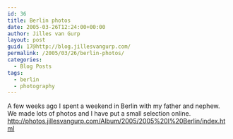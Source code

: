 ```yaml
---
id: 36
title: Berlin photos
date: 2005-03-26T12:24:00+00:00
author: Jilles van Gurp
layout: post
guid: 17@http://blog.jillesvangurp.com/
permalink: /2005/03/26/berlin-photos/
categories:
  - Blog Posts
tags:
  - berlin
  - photography
---
```

 A few weeks ago I spent a weekend in Berlin with my father and nephew. We made lots of photos and I have put a small selection online. http://photos.jillesvangurp.com/Album/2005/2005%20I%20Berlin/index.html 